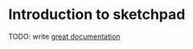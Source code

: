 # Introduction to sketchpad

TODO: write [great documentation](http://jacobian.org/writing/what-to-write/)
